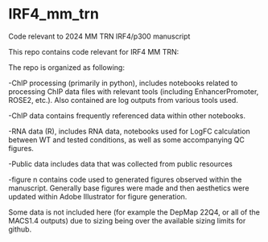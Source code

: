 # IRF4_mm_trn
Code relevant to 2024 MM TRN IRF4/p300 manuscript

This repo contains code relevant for IRF4 MM TRN: 

The repo is organized as following:

-ChIP processing (primarily in python), includes notebooks related to processing ChIP data files with relevant tools (including EnhancerPromoter, ROSE2, etc.). Also contained are log outputs from various tools used. 

-ChIP data contains frequently referenced data within other notebooks. 

-RNA data (R), includes RNA data, notebooks used for LogFC calculation between WT and tested conditions, as well as some accompanying QC figures.

-Public data includes data that was collected from public resources

-figure n contains code used to generated figures observed within the manuscript. Generally base figures were made and then aesthetics were updated within Adobe Illustrator for figure generation.

Some data is not included here (for example the DepMap 22Q4, or all of the MACS1.4 outputs) due to sizing being over the available sizing limits for github. 

